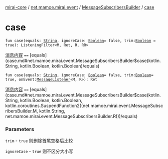 [mirai-core](../../index.md) / [net.mamoe.mirai.event](../index.md) / [MessageSubscribersBuilder](index.md) / [case](./case.md)

# case

`fun case(equals: `[`String`](https://kotlinlang.org/api/latest/jvm/stdlib/kotlin/-string/index.html)`, ignoreCase: `[`Boolean`](https://kotlinlang.org/api/latest/jvm/stdlib/kotlin/-boolean/index.html)` = false, trim: `[`Boolean`](https://kotlinlang.org/api/latest/jvm/stdlib/kotlin/-boolean/index.html)` = true): ListeningFilter<M, Ret, R, RR>`

[消息内容](../../net.mamoe.mirai.message.data/-message/content-to-string.md) `==` [equals](case.md#net.mamoe.mirai.event.MessageSubscribersBuilder$case(kotlin.String, kotlin.Boolean, kotlin.Boolean)/equals)

`fun case(equals: `[`String`](https://kotlinlang.org/api/latest/jvm/stdlib/kotlin/-string/index.html)`, ignoreCase: `[`Boolean`](https://kotlinlang.org/api/latest/jvm/stdlib/kotlin/-boolean/index.html)` = false, trim: `[`Boolean`](https://kotlinlang.org/api/latest/jvm/stdlib/kotlin/-boolean/index.html)` = true, onEvent: `[`MessageListener`](../-message-listener.md)`<M, R>): Ret`

[消息内容](../../net.mamoe.mirai.message.data/-message/content-to-string.md) `==` [equals](case.md#net.mamoe.mirai.event.MessageSubscribersBuilder$case(kotlin.String, kotlin.Boolean, kotlin.Boolean, kotlin.coroutines.SuspendFunction2((net.mamoe.mirai.event.MessageSubscribersBuilder.M, kotlin.String, net.mamoe.mirai.event.MessageSubscribersBuilder.R)))/equals)

### Parameters

`trim` - `true` 则删除首尾空格后比较

`ignoreCase` - `true` 则不区分大小写